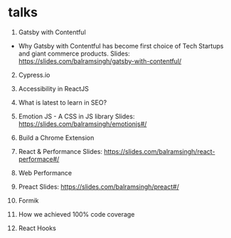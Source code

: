 # talks

1. Gatsby with Contentful
- Why Gatsby with Contentful has become first choice of Tech Startups and giant commerce products.
Slides: https://slides.com/balramsingh/gatsby-with-contentful/

2. Cypress.io

3. Accessibility in ReactJS

4. What is latest to learn in SEO?

5. Emotion JS - A CSS in JS library
Slides: https://slides.com/balramsingh/emotionjs#/

6. Build a Chrome Extension

7. React & Performance
Slides: https://slides.com/balramsingh/react-performace#/

8. Web Performance

9. Preact
Slides: https://slides.com/balramsingh/preact#/

10. Formik

11. How we achieved 100% code coverage

12. React Hooks
